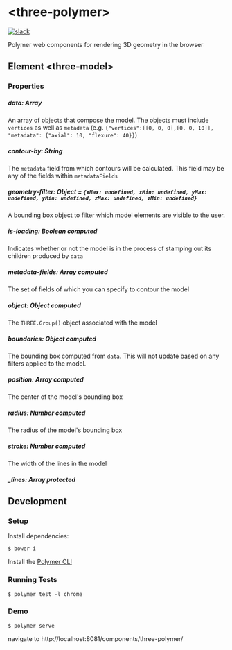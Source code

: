# \<three-polymer\>
[![slack](http://slackin-xfuuoewxii.now.sh/badge.svg)](https://slackin-xfuuoewxii.now.sh)

Polymer web components for rendering 3D geometry in the browser

## Element \<three-model\>
### Properties
##### data: Array
An array of objects that compose the model. The objects must include `vertices` as well as `metadata` (e.g.
`{"vertices":[[0, 0, 0],[0, 0, 10]], "metadata": {"axial": 10, "flexure": 40}}`)

##### contour-by: String
The `metadata` field from which contours will be calculated. This field may be any of the fields within `metadataFields`

##### geometry-filter: Object = `{xMax: undefined, xMin: undefined, yMax: undefined, yMin: undefined, zMax: undefined, zMin: undefined}`
A bounding box object to filter which model elements are visible to the user.

##### is-loading: Boolean _computed_
Indicates whether or not the model is in the process of stamping out its children produced by `data`

##### metadata-fields: Array _computed_
The set of fields of which you can specify to contour the model

##### object: Object _computed_
The `THREE.Group()` object associated with the model

##### boundaries: Object _computed_
The bounding box computed from `data`. This will not update based on any filters applied to the model.

##### position: Array _computed_
The center of the model's bounding box

##### radius: Number _computed_
The radius of the model's bounding box

##### stroke: Number _computed_
The width of the lines in the model

##### _lines: Array _protected_
        

## Development
### Setup
Install dependencies:
```
$ bower i
```
Install the [Polymer CLI](https://www.npmjs.com/package/polymer-cli)

### Running Tests
```
$ polymer test -l chrome
```

### Demo
```
$ polymer serve
```
navigate to http://localhost:8081/components/three-polymer/